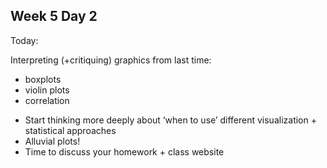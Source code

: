 ## Week 5 Day 2

Today:

Interpreting (+critiquing) graphics from last time:
* boxplots
* violin plots
* correlation

- Start thinking more deeply about ‘when to use’ different visualization + statistical approaches
- Alluvial plots!
- Time to discuss your homework + class website 
